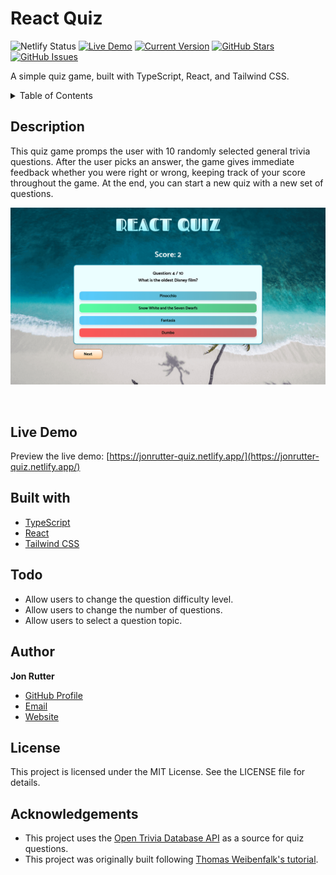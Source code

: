 # React Quiz

![Netlify Status](https://api.netlify.com/api/v1/badges/b9b2720b-b852-4f21-ba5f-5e36a4cae1a1/deploy-status)
[![Live Demo](https://img.shields.io/badge/demo-online-green.svg)](https://jonrutter-quiz.netlify.app/)
[![Current Version](https://img.shields.io/badge/version-1.0.3-green.svg)](https://github.com/jonrutter/ts-quiz)
[![GitHub Stars](https://img.shields.io/github/stars/jonrutter/ts-quiz.svg)](https://github.com/jonrutter/ts-quiz/stargazers)
[![GitHub Issues](https://img.shields.io/github/issues/jonrutter/ts-quiz.svg)](https://github.com/jonrutter/ts-quiz/issues)

A simple quiz game, built with TypeScript, React, and Tailwind CSS.

<details>
  <summary>Table of Contents</summary>
  <ol>
    <li><a href="#description">Description</a></li>
    <li><a href="#live-demo">Live Demo</a></li>
    <li><a href="#built-with">Built With</a></li>
    <li><a href="#todo">Todo</a></li>
    <li><a href="#author">Author</a></li>
    <li><a href="#license">License</a></li>
    <li><a href="#acknowledgements">Acknowledgments</a></li>
  </ol>
</details>

## Description

This quiz game promps the user with 10 randomly selected general trivia questions. After the user picks an answer, the game gives immediate feedback whether you were right or wrong, keeping track of your score throughout the game. At the end, you can start a new quiz with a new set of questions.

![Preview of the React Quiz App project](./github/preview-main.png)

<br />

## Live Demo

Preview the live demo: [https://jonrutter-quiz.netlify.app/](https://jonrutter-quiz.netlify.app/)

## Built with

- [TypeScript](https://www.typescriptlang.org/)
- [React](https://reactjs.org/)
- [Tailwind CSS](https://tailwindcss.com/)

## Todo

- Allow users to change the question difficulty level.
- Allow users to change the number of questions.
- Allow users to select a question topic.

## Author

**Jon Rutter**

- [GitHub Profile](https://www.github.com/jonrutter)
- [Email](mailto:contact@jonrutter.io)
- [Website](https://www.jonrutter.io)

## License

This project is licensed under the MIT License. See the LICENSE file for details.

## Acknowledgements

- This project uses the [Open Trivia Database API](https://opentdb.com/) as a source for quiz questions.
- This project was originally built following [Thomas Weibenfalk's tutorial](https://www.youtube.com/watch?v=F2JCjVSZlG0).
